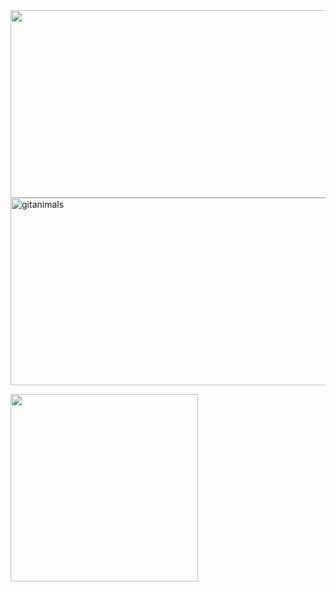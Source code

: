 <a href="https://www.gitanimals.org/en_US?utm_medium=image&utm_source=jhmhubdnc&utm_content=farm">
<img
  src="https://render.gitanimals.org/farms/jhmhubdnc"
  width="600"
  height="300"
/>
</a>
<a href="https://www.gitanimals.org/">
    <img
      src="https://render.gitanimals.org/guilds/672684621890333195/draw"
      width="600"
      height="300"
      alt="gitanimals"
    />
  </a>
<p align="">  
  <img src="https://github-production-user-asset-6210df.s3.amazonaws.com/134625031/280926836-76912e9d-862a-4034-88ca-37dcc42a1d33.gif" width="300"/>
</p>
